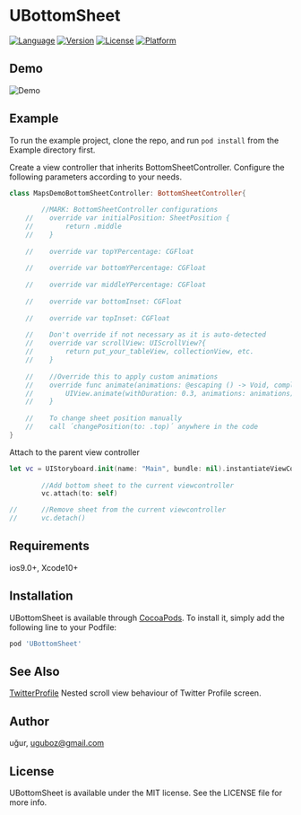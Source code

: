 # UBottomSheet

[![Language](https://img.shields.io/badge/language-swift%205-brightgreen)](https://cocoapods.org/pods/UBottomSheet)
[![Version](https://img.shields.io/cocoapods/v/UBottomSheet.svg?style=flat)](https://cocoapods.org/pods/UBottomSheet)
[![License](https://img.shields.io/cocoapods/l/UBottomSheet.svg?style=flat)](https://cocoapods.org/pods/UBottomSheet)
[![Platform](https://img.shields.io/cocoapods/p/UBottomSheet.svg?style=flat)](https://cocoapods.org/pods/UBottomSheet)

## Demo

![Demo](https://github.com/OfTheWolf/UBottomSheet/blob/master/anim.gif)


## Example

To run the example project, clone the repo, and run `pod install` from the Example directory first.

Create a view controller that inherits BottomSheetController. Configure the following parameters according to your needs.

```swift
class MapsDemoBottomSheetController: BottomSheetController{
    
        //MARK: BottomSheetController configurations
    //    override var initialPosition: SheetPosition {
    //        return .middle
    //    }
            
    //    override var topYPercentage: CGFloat
        
    //    override var bottomYPercentage: CGFloat
        
    //    override var middleYPercentage: CGFloat
        
    //    override var bottomInset: CGFloat
        
    //    override var topInset: CGFloat
        
    //    Don't override if not necessary as it is auto-detected
    //    override var scrollView: UIScrollView?{
    //        return put_your_tableView, collectionView, etc.
    //    }
        
    //    //Override this to apply custom animations
    //    override func animate(animations: @escaping () -> Void, completion: ((Bool) -> Void)? = nil) {
    //        UIView.animate(withDuration: 0.3, animations: animations)
    //    }
        
    //    To change sheet position manually
    //    call ´changePosition(to: .top)´ anywhere in the code
}
```

Attach to the parent view controller

```swift
let vc = UIStoryboard.init(name: "Main", bundle: nil).instantiateViewController(withIdentifier: "MapsDemoBottomSheetController") as! MapsDemoBottomSheetController
      
        //Add bottom sheet to the current viewcontroller
        vc.attach(to: self)

//      //Remove sheet from the current viewcontroller
//      vc.detach()

```


## Requirements
ios9.0+, Xcode10+

## Installation

UBottomSheet is available through [CocoaPods](https://cocoapods.org). To install
it, simply add the following line to your Podfile:

```ruby
pod 'UBottomSheet'
```

## See Also

[TwitterProfile](https://github.com/OfTheWolf/TwitterProfile) Nested scroll view behaviour of Twitter Profile screen.

## Author

uğur, uguboz@gmail.com

## License

UBottomSheet is available under the MIT license. See the LICENSE file for more info.
